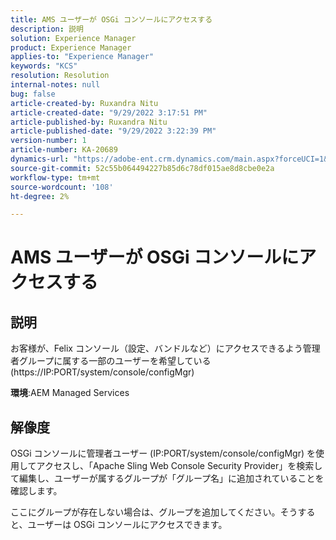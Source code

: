 ```yaml
---
title: AMS ユーザーが OSGi コンソールにアクセスする
description: 説明
solution: Experience Manager
product: Experience Manager
applies-to: "Experience Manager"
keywords: "KCS"
resolution: Resolution
internal-notes: null
bug: false
article-created-by: Ruxandra Nitu
article-created-date: "9/29/2022 3:17:51 PM"
article-published-by: Ruxandra Nitu
article-published-date: "9/29/2022 3:22:39 PM"
version-number: 1
article-number: KA-20689
dynamics-url: "https://adobe-ent.crm.dynamics.com/main.aspx?forceUCI=1&pagetype=entityrecord&etn=knowledgearticle&id=0aa2b2da-0940-ed11-9db1-0022480867fb"
source-git-commit: 52c55b064494227b85d6c78df015ae8d8cbe0e2a
workflow-type: tm+mt
source-wordcount: '108'
ht-degree: 2%

---
```


# AMS ユーザーが OSGi コンソールにアクセスする

## 説明


お客様が、Felix コンソール（設定、バンドルなど）にアクセスできるよう管理者グループに属する一部のユーザーを希望している (https://IP:PORT/system/console/configMgr)



<b>環境</b>:AEM Managed Services


## 解像度


OSGi コンソールに管理者ユーザー (IP:PORT/system/console/configMgr) を使用してアクセスし、「Apache Sling Web Console Security Provider」を検索して編集し、ユーザーが属するグループが「グループ名」に追加されていることを確認します。

ここにグループが存在しない場合は、グループを追加してください。そうすると、ユーザーは OSGi コンソールにアクセスできます。

